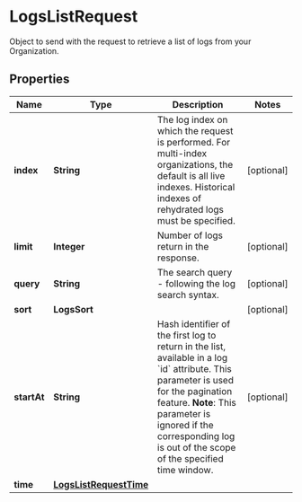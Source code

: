 # LogsListRequest

Object to send with the request to retrieve a list of logs from your Organization.

## Properties

| Name        | Type                                              | Description                                                                                                                                                                                                                                                            | Notes      |
| ----------- | ------------------------------------------------- | ---------------------------------------------------------------------------------------------------------------------------------------------------------------------------------------------------------------------------------------------------------------------- | ---------- |
| **index**   | **String**                                        | The log index on which the request is performed. For multi-index organizations, the default is all live indexes. Historical indexes of rehydrated logs must be specified.                                                                                              | [optional] |
| **limit**   | **Integer**                                       | Number of logs return in the response.                                                                                                                                                                                                                                 | [optional] |
| **query**   | **String**                                        | The search query - following the log search syntax.                                                                                                                                                                                                                    | [optional] |
| **sort**    | **LogsSort**                                      |                                                                                                                                                                                                                                                                        | [optional] |
| **startAt** | **String**                                        | Hash identifier of the first log to return in the list, available in a log &#x60;id&#x60; attribute. This parameter is used for the pagination feature. **Note**: This parameter is ignored if the corresponding log is out of the scope of the specified time window. | [optional] |
| **time**    | [**LogsListRequestTime**](LogsListRequestTime.md) |                                                                                                                                                                                                                                                                        |
